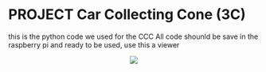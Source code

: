 # PROJECT Car Collecting Cone (3C)
this is the python code we used for the CCC
All code shounld be save in the raspberry pi and ready to be used, use this a viewer
<p align="center">
   <img src="https://github.com/user-attachments/assets/57064fad-9244-4860-af7b-b79b4415d99c">
</p>
